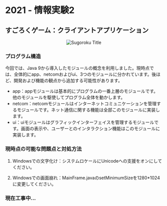# 2021 - 情報実験2

## すごろくゲーム：クライアントアプリケーション

<p align="center">
    <img src="https://github.com/SergeFan/sugoroku_client/blob/test/ui/src/main/resources/logo.png" alt="Sugoroku Title"/>
</p>

### プログラム構造

今回では、Java 9から導入したモジュールの概念を利用しました。現時点では、全体的にapp、netcomおよびui、3つのモジュールに分かれています。後ほど、開発および機能の観点から追加する可能性があります。

- app：appモジュールは基本的にプログラムの一番上層のモジュールです。他のモジュールを駆使してプログラム全体を動かします。
- netcom：netcomモジュールはインターネットコミュニケーションを管理するモジュールです。ネット通信に関する機能は全部このモジュールに実装します。
- ui：uiモジュールはグラフィックインターフェイスを管理するモジュールです。画面の表示や、ユーザーとのインタラクション機能はこのモジュールに実装します。

### 現時点の可能な問題点と対処方法

1. Windowsでの文字化け：システムロケールにUnicodeへの支援をオンにしてください。

2. Windowsでの画面崩れ：MainFrame.javaのsetMinimumSizeを1280*1024に変更してください。

### 現在工事中…
